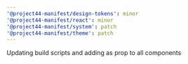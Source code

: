 ```yaml
---
'@project44-manifest/design-tokens': minor
'@project44-manifest/react': minor
'@project44-manifest/system': patch
'@project44-manifest/theme': patch
---
```


Updating build scripts and adding as prop to all components
